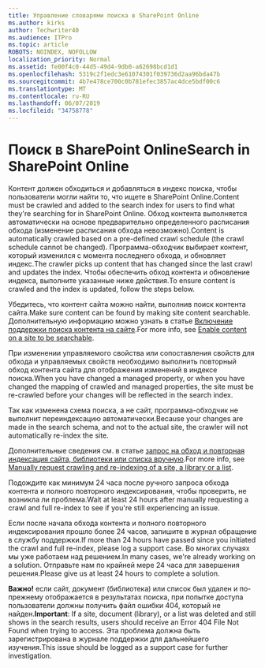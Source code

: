 ```yaml
---
title: Управление словарями поиска в SharePoint Online
ms.author: kirks
author: Techwriter40
ms.audience: ITPro
ms.topic: article
ROBOTS: NOINDEX, NOFOLLOW
localization_priority: Normal
ms.assetid: fe00f4c0-44d5-49d4-9db0-a62698bcd1d1
ms.openlocfilehash: 5319c2f1edc3e61074301f039736d2aa96bda47b
ms.sourcegitcommit: 4b7e478ce700c0b781efec3857ac4dce5bdf00c6
ms.translationtype: MT
ms.contentlocale: ru-RU
ms.lasthandoff: 06/07/2019
ms.locfileid: "34758778"
---
```

# <a name="search-in-sharepoint-online"></a><span data-ttu-id="5fa89-102">Поиск в SharePoint Online</span><span class="sxs-lookup"><span data-stu-id="5fa89-102">Search in SharePoint Online</span></span>

<span data-ttu-id="5fa89-103">Контент должен обходиться и добавляться в индекс поиска, чтобы пользователи могли найти то, что ищете в SharePoint Online.</span><span class="sxs-lookup"><span data-stu-id="5fa89-103">Content must be crawled and added to the search index for users to find what they're searching for in SharePoint Online.</span></span> <span data-ttu-id="5fa89-104">Обход контента выполняется автоматически на основе предварительно определенного расписания обхода (изменение расписания обхода невозможно).</span><span class="sxs-lookup"><span data-stu-id="5fa89-104">Content is automatically crawled based on a pre-defined crawl schedule (the crawl schedule cannot be changed).</span></span> <span data-ttu-id="5fa89-105">Программа-обходчик выбирает контент, который изменился с момента последнего обхода, и обновляет индекс.</span><span class="sxs-lookup"><span data-stu-id="5fa89-105">The crawler picks up content that has changed since the last crawl and updates the index.</span></span> <span data-ttu-id="5fa89-106">Чтобы обеспечить обход контента и обновление индекса, выполните указанные ниже действия.</span><span class="sxs-lookup"><span data-stu-id="5fa89-106">To ensure content is crawled and the index is updated, follow the steps below.</span></span>

<span data-ttu-id="5fa89-107">Убедитесь, что контент сайта можно найти, выполнив поиск контента сайта.</span><span class="sxs-lookup"><span data-stu-id="5fa89-107">Make sure content can be found by making site content searchable.</span></span> <span data-ttu-id="5fa89-108">Дополнительную информацию можно узнать в статье [Включение поддержки поиска контента на сайте](https://docs.microsoft.com/sharepoint/make-site-content-searchable).</span><span class="sxs-lookup"><span data-stu-id="5fa89-108">For more info, see [Enable content on a site to be searchable](https://docs.microsoft.com/sharepoint/make-site-content-searchable).</span></span>

<span data-ttu-id="5fa89-109">При изменении управляемого свойства или сопоставления свойств для обхода и управляемых свойств необходимо выполнить повторный обход контента сайта для отображения изменений в индексе поиска.</span><span class="sxs-lookup"><span data-stu-id="5fa89-109">When you have changed a managed property, or when you have changed the mapping of crawled and managed properties, the site must be re-crawled before your changes will be reflected in the search index.</span></span> 

<span data-ttu-id="5fa89-110">Так как изменена схема поиска, а не сайт, программа-обходчик не выполнит переиндексацию автоматически.</span><span class="sxs-lookup"><span data-stu-id="5fa89-110">Because your changes are made in the search schema, and not to the actual site, the crawler will not automatically re-index the site.</span></span> 

<span data-ttu-id="5fa89-111">Дополнительные сведения см. в статье [запрос на обход и повторная индексация сайта, библиотеки или списка вручную](https://docs.microsoft.com/sharepoint/crawl-site-conten).</span><span class="sxs-lookup"><span data-stu-id="5fa89-111">For more info, see [Manually request crawling and re-indexing of a site, a library or a list](https://docs.microsoft.com/sharepoint/crawl-site-conten).</span></span>

 <span data-ttu-id="5fa89-112">Подождите как минимум 24 часа после ручного запроса обхода контента и полного повторного индексирования, чтобы проверить, не возникла ли проблема.</span><span class="sxs-lookup"><span data-stu-id="5fa89-112">Wait at least 24 hours after manually requesting a crawl and full re-index to see if you're still experiencing an issue.</span></span> 

<span data-ttu-id="5fa89-113">Если после начала обхода контента и полного повторного индексирования прошло более 24 часов, запишите в журнал обращение в службу поддержки.</span><span class="sxs-lookup"><span data-stu-id="5fa89-113">If more than 24 hours have passed since you initiated the crawl and full re-index, please log a support case.</span></span> <span data-ttu-id="5fa89-114">Во многих случаях мы уже работаем над решением.</span><span class="sxs-lookup"><span data-stu-id="5fa89-114">In many cases, we're already working on a solution.</span></span> <span data-ttu-id="5fa89-115">Отправьте нам по крайней мере 24 часа для завершения решения.</span><span class="sxs-lookup"><span data-stu-id="5fa89-115">Please give us at least 24 hours to complete a solution.</span></span>

<span data-ttu-id="5fa89-116">**Важно!** если сайт, документ (библиотека) или список был удален и по-прежнему отображается в результатах поиска, при попытке доступа пользователи должны получить файл ошибки 404, который не найден.</span><span class="sxs-lookup"><span data-stu-id="5fa89-116">**Important**: If a site, document (library), or a list was deleted and still shows in the search results, users should receive an Error 404 File Not Found when trying to access.</span></span> <span data-ttu-id="5fa89-117">Эта проблема должна быть зарегистрирована в журнале поддержки для дальнейшего изучения.</span><span class="sxs-lookup"><span data-stu-id="5fa89-117">This issue should be logged as a support case for further investigation.</span></span> 



